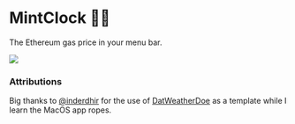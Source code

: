 # MintClock 🌿⏰

The Ethereum gas price in your menu bar.

![](https://i.imgur.com/wHNuLg1.png)

### Attributions

Big thanks to [@inderdhir](https://github.com/inderdhir) for the use of [DatWeatherDoe](https://github.com/inderdhir/DatWeatherDoe) as a template while I learn the MacOS app ropes.
